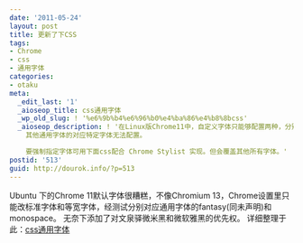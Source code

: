 ```yaml
---
date: '2011-05-24'
layout: post
title: 更新了下CSS
tags:
- Chrome
- css
- 通用字体
categories:
- otaku
meta:
  _edit_last: '1'
  _aioseop_title: css通用字体
  _wp_old_slug: ! '%e6%9b%b4%e6%96%b0%e4%ba%86%e4%b8%8bcss'
  _aioseop_description: ! '在Linux版Chrome11中，自定义字体只能够配置两种，分别是标准字体和宽度固定的字体，经测试分别对应Fantasy和Monospace，
    其他通用字体的对应特定字体无法配置。

    要强制指定字体可用下面css配合 Chrome Stylist 实现。但会覆盖其他所有字体。'
postid: '513'
guid: http://dourok.info/?p=513
---
```

Ubuntu 下的Chrome 11默认字体很糟糕，不像Chromium
13，Chrome设置里只能改标准字体和等宽字体，经测试分别对应通用字体的fantasy(同未声明)和monospace。
无奈下添加了对文泉驿微米黑和微软雅黑的优先权。
详细整理于此：[css通用字体](http://dourok.info/wiki/doku.php/%E7%BC%96%E7%A0%81/css/css%E9%80%9A%E7%94%A8%E5%AD%97%E4%BD%93)
